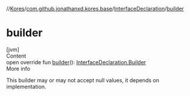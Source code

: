 //[Kores](../../index.md)/[com.github.jonathanxd.kores.base](../index.md)/[InterfaceDeclaration](index.md)/[builder](builder.md)



# builder  
[jvm]  
Content  
open override fun [builder](builder.md)(): [InterfaceDeclaration.Builder](-builder/index.md)  
More info  


This builder may or may not accept null values, it depends on implementation.

  



